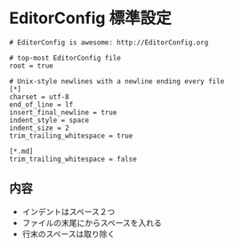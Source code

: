 # EditorConfig 標準設定

```
# EditorConfig is awesome: http://EditorConfig.org

# top-most EditorConfig file
root = true

# Unix-style newlines with a newline ending every file
[*]
charset = utf-8
end_of_line = lf
insert_final_newline = true
indent_style = space
indent_size = 2
trim_trailing_whitespace = true

[*.md]
trim_trailing_whitespace = false
```

## 内容

* インデントはスペース２つ
* ファイルの末尾にからスペースを入れる
* 行末のスペースは取り除く
